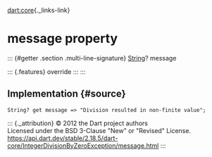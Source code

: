 [dart:core](../../dart-core/dart-core-library){._links-link}

message property
================

::: {#getter .section .multi-line-signature}
[String](../string-class)? message

::: {.features}
override
:::
:::

Implementation {#source}
--------------

``` {.language-dart data-language="dart"}
String? get message => "Division resulted in non-finite value";
```

::: {._attribution}
© 2012 the Dart project authors\
Licensed under the BSD 3-Clause \"New\" or \"Revised\" License.\
<https://api.dart.dev/stable/2.18.5/dart-core/IntegerDivisionByZeroException/message.html>
:::
